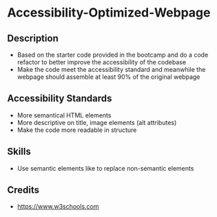 # Accessibility-Optimized-Webpage

## Description
- Based on the starter code provided in the bootcamp and do a code refactor to better improve the accessibility of the codebase
- Make the code meet the accessibility standard and meanwhile the webpage should assemble at least 90% of the original webpage

## Accessibility Standards
- More semantical HTML elements
- More descriptive on title, image elements (alt attributes)
- Make the code more readable in structure

## Skills
- Use semantic elements like to replace non-semantic elements

## Credits
- https://www.w3schools.com 
